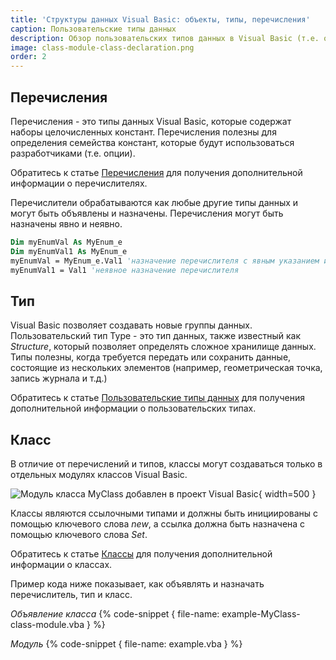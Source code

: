 ```yaml
---
title: 'Структуры данных Visual Basic: объекты, типы, перечисления'
caption: Пользовательские типы данных
description: Обзор пользовательских типов данных в Visual Basic (т.е. объекты, типы, перечисления) в Visual Basic
image: class-module-class-declaration.png
order: 2
---
```


## Перечисления

Перечисления - это типы данных Visual Basic, которые содержат наборы целочисленных констант. Перечисления полезны для определения семейства констант, которые будут использоваться разработчиками (т.е. опции).

Обратитесь к статье [Перечисления](/visual-basic/data-structures/enumerators) для получения дополнительной информации о перечислителях.

Перечислители обрабатываются как любые другие типы данных и могут быть объявлены и назначены. Перечисления могут быть назначены явно и неявно.

~~~ vb
Dim myEnumVal As MyEnum_e
Dim myEnumVal1 As MyEnum_e
myEnumVal = MyEnum_e.Val1 'назначение перечислителя с явным указанием имени перечисления
myEnumVal1 = Val1 'неявное назначение перечислителя
~~~

## Тип

Visual Basic позволяет создавать новые группы данных. Пользовательский тип Type - это тип данных, также известный как *Structure*, который позволяет определять сложное хранилище данных. Типы полезны, когда требуется передать или сохранить данные, состоящие из нескольких элементов (например, геометрическая точка, запись журнала и т.д.)

Обратитесь к статье [Пользовательские типы данных](/visual-basic/data-structures/types) для получения дополнительной информации о пользовательских типах.

## Класс

В отличие от перечислений и типов, классы могут создаваться только в отдельных модулях классов Visual Basic.

![Модуль класса MyClass добавлен в проект Visual Basic](class-module-class-declaration.png){ width=500 }

Классы являются ссылочными типами и должны быть инициированы с помощью ключевого слова *new*, а ссылка должна быть назначена с помощью ключевого слова *Set*.

Обратитесь к статье [Классы](/visual-basic/classes) для получения дополнительной информации о классах.

Пример кода ниже показывает, как объявлять и назначать перечислитель, тип и класс.

*Объявление класса*
{% code-snippet { file-name: example-MyClass-class-module.vba } %}

*Модуль*
{% code-snippet { file-name: example.vba } %}
